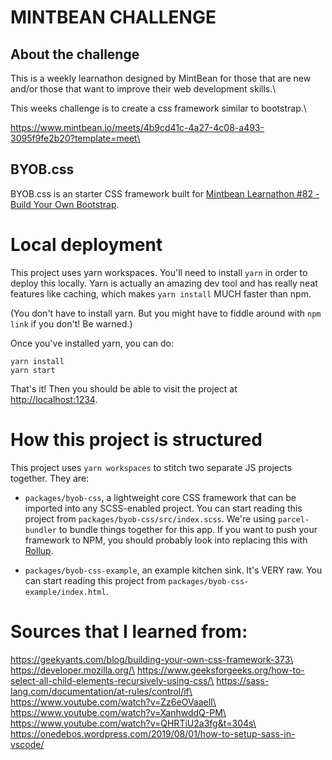 # MINTBEAN CHALLENGE

## About the challenge

This is a weekly learnathon designed by MintBean for those that are new and/or those that want to improve their web development skills.\

This weeks challenge is to create a css framework similar to bootstrap.\

https://www.mintbean.io/meets/4b9cd41c-4a27-4c08-a493-3095f9fe2b20?template=meet\


## BYOB.css

BYOB.css is an starter CSS framework built for [Mintbean Learnathon #82 - Build Your Own Bootstrap](https://mintbean.io/meets/4b9cd41c-4a27-4c08-a493-3095f9fe2b20).

# Local deployment

This project uses yarn workspaces. You'll need to install `yarn` in order to deploy this locally. Yarn is actually an amazing dev tool and has really neat features like caching, which makes `yarn install` MUCH faster than npm.

(You don't have to install yarn. But you might have to fiddle around with `npm link` if you don't! Be warned.)

Once you've installed yarn, you can do:

```
yarn install
yarn start
```

That's it! Then you should be able to visit the project at [http://localhost:1234](http://localhost:1234).

# How this project is structured

This project uses `yarn workspaces` to stitch two separate JS projects together. They are:

- `packages/byob-css`, a lightweight core CSS framework that can be imported into any SCSS-enabled project. You can start reading this project from `packages/byob-css/src/index.scss`. We're using `parcel-bundler` to bundle things together for this app. If you want to push your framework to NPM, you should probably look into replacing this with [Rollup](https://rollupjs.org/).

- `packages/byob-css-example`, an example kitchen sink. It's VERY raw. You can start reading this project from `packages/byob-css-example/index.html`.

# Sources that I learned from: 

https://geekyants.com/blog/building-your-own-css-framework-373\ 
https://developer.mozilla.org/\
https://www.geeksforgeeks.org/how-to-select-all-child-elements-recursively-using-css/\
https://sass-lang.com/documentation/at-rules/control/if\
https://www.youtube.com/watch?v=Zz6eOVaaelI\
https://www.youtube.com/watch?v=XanhwddQ-PM\
https://www.youtube.com/watch?v=QHRTiU2a3fg&t=304s\
https://onedebos.wordpress.com/2019/08/01/how-to-setup-sass-in-vscode/